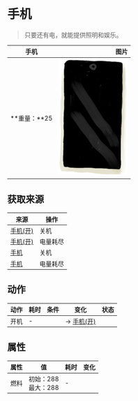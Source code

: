 # 手机  
> 只要还有电，就能提供照明和娱乐。  
  
  手机  |   图片   
 ----  |  ----:   
 **重量：**25  |  <img decoding="async" src="Sprite/Phone.png" href="a.md" style="max-width:300px;max-height:300px;">   
  
## 获取来源  
来源  |  操作  
----  |  ----  
[手机(开)](PhoneOn.md)  |  关机  
[手机(开)](PhoneOn.md)  |  电量耗尽  
[手机](PhoneOnLight.md)  |  关机  
[手机](PhoneOnLight.md)  |  电量耗尽  
## 动作  
动作  |  耗时  |  条件  |  变化  |  状态  
----  |  ----  |  ----  |  ----  |  ----  
开机<br>  |  -  |    |  → [手机(开)](PhoneOn.md)  |    
## 属性   
属性  |  值  |  耗时  |  变化  
----  |  ----  |  ----  |  ----  
燃料  |  初始：288<br>最大：288  |  -  |    
